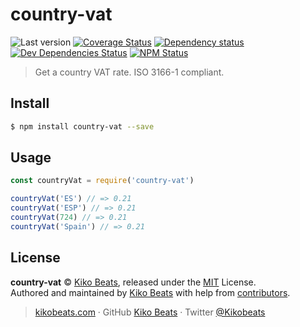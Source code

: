 # country-vat

![Last version](https://img.shields.io/github/tag/Kikobeats/country-vat.svg?style=flat-square)
[![Coverage Status](https://img.shields.io/coveralls/Kikobeats/country-vat.svg?style=flat-square)](https://coveralls.io/github/Kikobeats/country-vat)
[![Dependency status](https://img.shields.io/david/Kikobeats/country-vat.svg?style=flat-square)](https://david-dm.org/Kikobeats/country-vat)
[![Dev Dependencies Status](https://img.shields.io/david/dev/Kikobeats/country-vat.svg?style=flat-square)](https://david-dm.org/Kikobeats/country-vat#info=devDependencies)
[![NPM Status](https://img.shields.io/npm/dm/country-vat.svg?style=flat-square)](https://www.npmjs.org/package/country-vat)

> Get a country VAT rate. ISO 3166-1 compliant.

## Install

```bash
$ npm install country-vat --save
```

## Usage

```js
const countryVat = require('country-vat')

countryVat('ES') // => 0.21
countryVat('ESP') // => 0.21
countryVat(724) // => 0.21
countryVat('Spain') // => 0.21
```

## License

**country-vat** © [Kiko Beats](https://kikobeats.com), released under the [MIT](https://github.com/Kikobeats/country-vat/blob/master/LICENSE.md) License.<br>
Authored and maintained by [Kiko Beats](https://kikobeats.com) with help from [contributors](https://github.com/Kikobeats/country-vat/contributors).

> [kikobeats.com](https://kikobeats.com) · GitHub [Kiko Beats](https://github.com/Kikobeats) · Twitter [@Kikobeats](https://twitter.com/Kikobeats)

